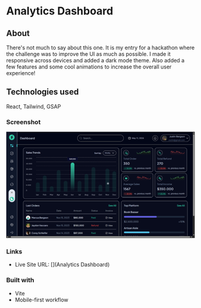 # Analytics Dashboard

## About

There's not much to say about this one. It is my entry for a hackathon where the challenge was to improve the UI as much as possible. I made it responsive across devices and added a dark mode theme. Also added a few features and some cool animations to increase the overall user experience!

## Technologies used

React, Tailwind, GSAP

### Screenshot

![Screenshot.png](Screenshot.png)

### Links

- Live Site URL: [](Analytics Dashboard)

### Built with

- Vite
- Mobile-first workflow
